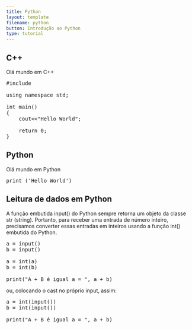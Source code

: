 ```yaml
---
title: Python
layout: template
filename: python
button: Introdução ao Python
type: tutorial
---
```


##  C++
Olá mundo em C++
<pre>
#include <iostream>

using namespace std;

int main()
{
    cout<<"Hello World";

    return 0;
}
</pre>

##  Python
Olá mundo em Python
<pre>
print ('Hello World')
</pre>

##  Leitura de dados em Python
A função embutida input() do Python sempre retorna um objeto da classe str (string). Portanto, para receber uma entrada de número inteiro, precisamos converter essas entradas em inteiros usando a função int() embutida do Python.
<pre>
a = input()
b = input()

a = int(a)
b = int(b)

print("A + B é igual a = ", a + b)
</pre>

ou, colocando o cast no próprio input, assim:
<pre>
a = int(input())
b = int(input())

print("A + B é igual a = ", a + b)
</pre>
